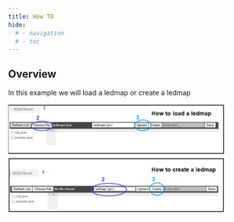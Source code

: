 ```yaml
---
title: How TO 
hide:
  # - navigation
  # - toc
---
```


## Overview

In this example we will  load a  ledmap  or create a ledmap

<img width="448" alt="image" src="../assets/images/content/How_to_LEDMAPS_01.png">

